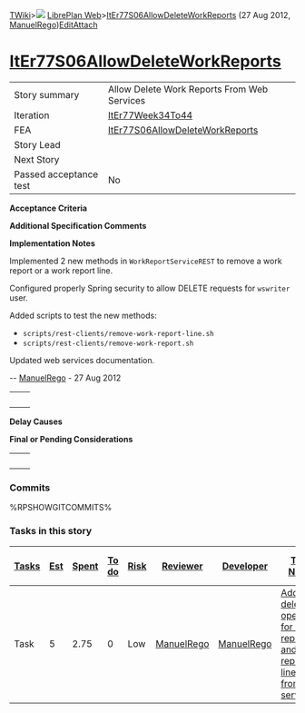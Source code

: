 [TWiki](/twiki/Main/WebHome)&gt;![](/twiki/TWiki/TWikiDocGraphics/web-bg-small.gif) [LibrePlan Web](/twiki/LibrePlan/WebHome)&gt;[ItEr77S06AllowDeleteWorkReports](http://wiki.libreplan-enterprise.com/twiki/LibrePlan/ItEr77S06AllowDeleteWorkReports "Topic revision: 2 (27 Aug 2012 - 11:10:27)") (27 Aug 2012, [ManuelRego](/twiki/Main/ManuelRego))[Edit](http://wiki.libreplan-enterprise.com/twiki/bin/edit/LibrePlan/ItEr77S06AllowDeleteWorkReports?t=1520337945 "Edit this topic text")[Attach](/twiki/bin/attach/LibrePlan/ItEr77S06AllowDeleteWorkReports "Attach an image or document to this topic")

 [ItEr77S06AllowDeleteWorkReports](/twiki/LibrePlan/ItEr77S06AllowDeleteWorkReports)
===============================================================================================================================================



|                        |                                                                                              |
|------------------------|----------------------------------------------------------------------------------------------|
| Story summary          | Allow Delete Work Reports From Web Services                                                  |
| Iteration              | [ItEr77Week34To44](/twiki/LibrePlan/ItEr77Week34To44)                               |
| FEA                    | [ItEr77S06AllowDeleteWorkReports](/twiki/LibrePlan/ItEr77S06AllowDeleteWorkReports) |
| Story Lead             |                                                                                              |
| Next Story             |                                                                                              |
| Passed acceptance test | No                                                                                           |

**Acceptance Criteria**

**Additional Specification Comments**

**Implementation Notes**

Implemented 2 new methods in `WorkReportServiceREST` to remove a work report or a work report line.

Configured properly Spring security to allow DELETE requests for `wswriter` user.

Added scripts to test the new methods:

-   `scripts/rest-clients/remove-work-report-line.sh`
-   `scripts/rest-clients/remove-work-report.sh`

Updated web services documentation.

-- [ManuelRego](/twiki/Main/ManuelRego) - 27 Aug 2012

|     |     |
|-----|-----|
|     |     |

**Delay Causes**

**Final or Pending Considerations**

|     |     |
|-----|-----|
|     |     |

###  Commits

%RPSHOWGITCOMMITS%

###  Tasks in this story



| [Tasks](http://wiki.libreplan-enterprise.com/twiki/LibrePlan/ItEr77S06AllowDeleteWorkReports?sortcol=0;table=2;up=0#sorted_table "Sort by this column") | [Est](http://wiki.libreplan-enterprise.com/twiki/LibrePlan/ItEr77S06AllowDeleteWorkReports?sortcol=1;table=2;up=0#sorted_table "Sort by this column") | [Spent](http://wiki.libreplan-enterprise.com/twiki/LibrePlan/ItEr77S06AllowDeleteWorkReports?sortcol=2;table=2;up=0#sorted_table "Sort by this column") | [To do](http://wiki.libreplan-enterprise.com/twiki/LibrePlan/ItEr77S06AllowDeleteWorkReports?sortcol=3;table=2;up=0#sorted_table "Sort by this column") | [Risk](http://wiki.libreplan-enterprise.com/twiki/LibrePlan/ItEr77S06AllowDeleteWorkReports?sortcol=4;table=2;up=0#sorted_table "Sort by this column") | [Reviewer](http://wiki.libreplan-enterprise.com/twiki/LibrePlan/ItEr77S06AllowDeleteWorkReports?sortcol=5;table=2;up=0#sorted_table "Sort by this column") | [Developer](http://wiki.libreplan-enterprise.com/twiki/LibrePlan/ItEr77S06AllowDeleteWorkReports?sortcol=6;table=2;up=0#sorted_table "Sort by this column") | [Task Name](http://wiki.libreplan-enterprise.com/twiki/LibrePlan/ItEr77S06AllowDeleteWorkReports?sortcol=7;table=2;up=0#sorted_table "Sort by this column") | [Start Date](http://wiki.libreplan-enterprise.com/twiki/LibrePlan/ItEr77S06AllowDeleteWorkReports?sortcol=8;table=2;up=0#sorted_table "Sort by this column") | [Est End Date](http://wiki.libreplan-enterprise.com/twiki/LibrePlan/ItEr77S06AllowDeleteWorkReports?sortcol=9;table=2;up=0#sorted_table "Sort by this column") | [End Date](http://wiki.libreplan-enterprise.com/twiki/LibrePlan/ItEr77S06AllowDeleteWorkReports?sortcol=10;table=2;up=0#sorted_table "Sort by this column") |
|------------------------------------------------------------------------------------------------------------------------------------------------------------------|----------------------------------------------------------------------------------------------------------------------------------------------------------------|------------------------------------------------------------------------------------------------------------------------------------------------------------------|------------------------------------------------------------------------------------------------------------------------------------------------------------------|-----------------------------------------------------------------------------------------------------------------------------------------------------------------|---------------------------------------------------------------------------------------------------------------------------------------------------------------------|----------------------------------------------------------------------------------------------------------------------------------------------------------------------|----------------------------------------------------------------------------------------------------------------------------------------------------------------------|-----------------------------------------------------------------------------------------------------------------------------------------------------------------------|-------------------------------------------------------------------------------------------------------------------------------------------------------------------------|----------------------------------------------------------------------------------------------------------------------------------------------------------------------|
| Task                                                                                                                                                             | 5                                                                                                                                                              | 2.75                                                                                                                                                             | 0                                                                                                                                                                | Low                                                                                                                                                             | [ManuelRego](/twiki/Main/ManuelRego)                                                                                                                       | [ManuelRego](/twiki/Main/ManuelRego)                                                                                                                        | [Add delete operation for work reports and work report lines from web services](/twiki/LibrePlan/AnA12S02AllowDeleteWorkReports#TasK1)                      |                                                                                                                                                                       |                                                                                                                                                                         |                                                                                                                                                                      |


